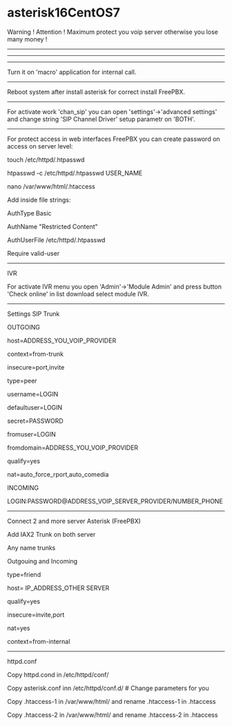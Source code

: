 # asterisk16CentOS7

Warning ! Attention ! Maximum protect you voip server otherwise you lose many money !

---
---
---

Turn it on 'macro' application for internal call.


---

Reboot system after install asterisk for correct install FreePBX.

---

For activate work 'chan_sip' you can open 'settings'->'advanced settings' and change string 'SIP Channel Driver' setup parametr on 'BOTH'.

---

For protect access in web interfaces FreePBX you can create password on access on server level:

touch /etc/httpd/.htpasswd

htpasswd -c /etc/httpd/.htpasswd USER_NAME

nano /var/www/html/.htaccess     

Add inside file strings:

AuthType Basic

AuthName "Restricted Content"

AuthUserFile /etc/httpd/.htpasswd

Require valid-user

---

IVR

For activate IVR menu you open 'Admin'->'Module Admin' and press button 'Check online' in list download select module IVR.

---

Settings SIP Trunk

OUTGOING

host=ADDRESS_YOU_VOIP_PROVIDER

context=from-trunk

insecure=port,invite

type=peer

username=LOGIN

defaultuser=LOGIN

secret=PASSWORD

fromuser=LOGIN

fromdomain=ADDRESS_YOU_VOIP_PROVIDER

qualify=yes

nat=auto_force_rport,auto_comedia


INCOMING

LOGIN:PASSWORD@ADDRESS_VOIP_SERVER_PROVIDER/NUMBER_PHONE

---

Connect 2 and more server Asterisk (FreePBX)

Add IAX2 Trunk on both server

Any name trunks

Outgouing and Incoming

type=friend

host= IP_ADDRESS_OTHER SERVER

qualify=yes

insecure=invite,port

nat=yes

context=from-internal

---

httpd.conf

Copy httpd.cond in /etc/httpd/conf/

Copy asterisk.conf inn /etc/httpd/conf.d/ # Change parameters for you

Copy .htaccess-1 in /var/www/html/ and rename .htaccess-1 in .htaccess

Copy .htaccess-2 in /var/www/html/ and rename .htaccess-2 in .htaccess

